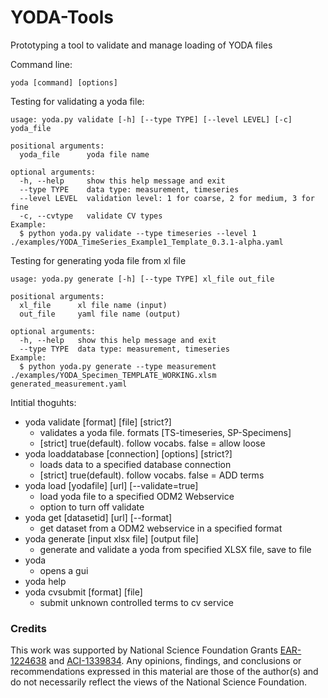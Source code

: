 YODA-Tools
====
Prototyping a tool to validate and manage loading of YODA files

Command line:
```
yoda [command] [options]
```

Testing for validating a yoda file:
```
usage: yoda.py validate [-h] [--type TYPE] [--level LEVEL] [-c] yoda_file

positional arguments:
  yoda_file      yoda file name

optional arguments:
  -h, --help     show this help message and exit
  --type TYPE    data type: measurement, timeseries
  --level LEVEL  validation level: 1 for coarse, 2 for medium, 3 for fine
  -c, --cvtype   validate CV types
Example:
  $ python yoda.py validate --type timeseries --level 1 ./examples/YODA_TimeSeries_Example1_Template_0.3.1-alpha.yaml 
```
Testing for generating yoda file from xl file
```
usage: yoda.py generate [-h] [--type TYPE] xl_file out_file

positional arguments:
  xl_file      xl file name (input)
  out_file     yaml file name (output)

optional arguments:
  -h, --help   show this help message and exit
  --type TYPE  data type: measurement, timeseries
Example:
  $ python yoda.py generate --type measurement ./examples/YODA_Specimen_TEMPLATE_WORKING.xlsm generated_measurement.yaml
```

Intitial thoguhts:
  * yoda validate [format] [file] [strict?]
     * validates a yoda file. formats [TS-timeseries, SP-Specimens]
     * [strict] true(default). follow vocabs. false = allow loose
  * yoda loaddatabase [connection] [options] [strict?]
     * loads data to a specified database connection
     * [strict] true(default). follow vocabs. false = ADD terms
  * yoda load [yodafile] [url] [--validate=true]
     * load yoda file to a specified ODM2 Webservice
     * option to turn off validate
  * yoda get [datasetid] [url] [--format]
     *  get dataset from a ODM2 webservice in a specified format
  * yoda generate [input xlsx file] [output file]
     * generate and validate a yoda from specified XLSX file, save to file
  * yoda
     * opens a gui
  * yoda help
  * yoda cvsubmit [format] [file]
    * submit unknown controlled terms to cv service

### Credits

This work was supported by National Science Foundation Grants [EAR-1224638](http://www.nsf.gov/awardsearch/showAward?AWD_ID=1224638) and [ACI-1339834](http://www.nsf.gov/awardsearch/showAward?AWD_ID=1339834). Any opinions, findings, and conclusions or recommendations expressed in this material are those of the author(s) and do not necessarily reflect the views of the National Science Foundation.
